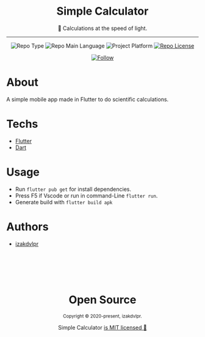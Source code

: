 <div align="center">    
  <h1>Simple Calculator</h1>
  
  <p>📱 Calculations at the speed of light.</p>
  
  <hr />
  
  <p>
    <img src="https://img.shields.io/badge/type-portfolio-green" alt="Repo Type" />
    <img src="https://img.shields.io/badge/language-dart-cyan" alt="Repo Main Language" />
    <img src="https://img.shields.io/badge/platform-mobile-blueviolet" alt="Project Platform" />
    <a href="https://github.com/zevdvlpr/simple-caculator/tree/main/LICENSE"><img src="https://img.shields.io/github/license/zevdvlpr/simple-caculator?color=red&label=license" alt="Repo License" /></a>
  </p>
  
  <p>
    <a href="https://www.linkedin.com/in/izakdvlpr" target="_blank">
      <img src="https://img.shields.io/twitter/url?label=Connect%20%40zevdvlpr&logo=linkedin&url=https%3A%2F%2Fwww.twitter.com%2izakdvlpr%2F" alt="Follow" />
    </a>
  </p>
</div>

# About

A simple mobile app made in Flutter to do scientific calculations.

# Techs

 - [Flutter](https://flutter.dev/)
 - [Dart](https://dart.dev/)

# Usage

- Run `flutter pub get` for install dependencies.
- Press F5 if Vscode or run in command-Line `flutter run`.
- Generate build with `flutter build apk`

# Authors

- [izakdvlpr](https://github.com/izakdvlpr)

<br>
<br>
<br>
<br>

<div align="center">
  <h1>Open Source</h1>
  <sub>Copyright © 2020-present, izakdvlpr.</sub>
  <p>Simple Calculator <a href="https://github.com/izakdvlpr/simple-caculator/tree/master/LICENSE">is MIT licensed 💖</a></p>
</div>
